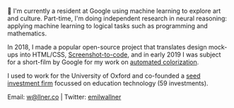 👋 I'm currently a resident at Google using machine learning to explore art and culture. Part-time, I'm doing independent research in neural reasoning: applying machine learning to logical tasks such as programming and mathematics. 

In 2018, I made a popular open-source project that translates design mock-ups into HTML/CSS, [Screenshot-to-code](https://github.com/emilwallner/Screenshot-to-code), and in early 2019 I was subject for a short-film by Google for my work on [automated colorization](https://www.youtube.com/watch?v=xKPk7tG2upc). 

I used to work for the University of Oxford and co-founded a [seed investment firm](http://emerge.education/) focussed on education technology (59 investments).

Email: w@llner.co | Twitter: [emilwallner](https://twitter.com/EmilWallner)
